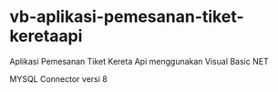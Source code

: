 # vb-aplikasi-pemesanan-tiket-keretaapi
Aplikasi Pemesanan Tiket Kereta Api menggunakan Visual Basic NET

MYSQL Connector versi 8

